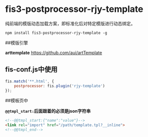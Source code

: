 # fis3-postprocessor-rjy-template

纯前端的模版动态加载方案，即标准化后对特定模版进行动态绑定。

```script
npm install fis3-postprocessor-rjy-template -g
````

##模版引擎

**arttemplate** https://github.com/aui/artTemplate

## fis-conf.js中使用

```javascript
fis.match('**.html', {
    postprocessor: fis.plugin('rjy-template')
});
```

##模板页中

**`@@tmpl_start:`后面跟着的必须是json字符串**

```html
<!--@@tmpl_start:{"name":"value"}-->
<link rel="import" href="/path/template.tpl?__inline">
<!--@@tmpl_end-->
```
